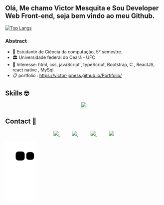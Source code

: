 
## Olá, Me chamo Victor Mesquita e Sou Developer Web Front-end, seja bem vindo ao meu Github.

[![Top Langs](https://github-readme-stats.vercel.app/api/top-langs/?username=victor-joness&layout=compact)](https://github.com/anuraghazra/github-readme-stats)
  
### Abstract

- 🌱 Estudante de Ciência da computação, 5° semestre.
- 🏛 Universidade federal do Ceará - UFC
- 💙 Interesse: html, css, javaScript , typeScript, Bootstrap, C , ReactJS, react native , MySql.
- 📋 portfolio : https://victor-joness.github.io/Portifolio/


## Skills :nerd_face:
<p align="center">
    <img src="https://skillicons.dev/icons?i=js,ts,css,html,react,redux,nextjs,nodejs,mysql,c,git,firebase,figma,express&perline=7" />
</p>

## Contact :iphone:

<p align="center">
    <a href="https://github.com/victor-joness">
        <img  src="https://img.shields.io/badge/github-%23100000.svg?&style=for-the-badge&logo=github&logoColor=white&link=mailto:https://github.com/victor-joness">
    </a>
    &nbsp;&nbsp;&nbsp;&nbsp;&nbsp;&nbsp;&nbsp;&nbsp;&nbsp;
    <a href="mailto:victorjonesmesquits@gmail.com">
        <img src="https://img.shields.io/badge/gmail-D14836?&style=for-the-badge&logo=gmail&logoColor=white&link=mailto:victorjonesmesquits@gmail.com">
    </a>
    &nbsp;&nbsp;&nbsp;&nbsp;&nbsp;&nbsp;&nbsp;&nbsp;&nbsp;
    <a href="https://www.linkedin.com/in/victor-mesquita-b6a211198/">
        <img src="https://img.shields.io/badge/linkedin-%230077B5.svg?&style=for-the-badge&logo=linkedin&logoColor=white&link=mailto:https://www.linkedin.com/in/victor-mesquita-b6a211198/">
    </a>
  &nbsp;&nbsp;&nbsp;&nbsp;&nbsp;&nbsp;&nbsp;&nbsp;&nbsp;
    <a href="https://instagram.com/victor_mesquita15" target="_blank"><img src="https://img.shields.io/badge/-Instagram-%23E4405F?style=for-the-badge&logo=instagram&logoColor=white" target="_blank"></a>
</p>

![Snake animation](https://github.com/victor-joness/victor-joness/blob/output/github-contribution-grid-snake.svg)

